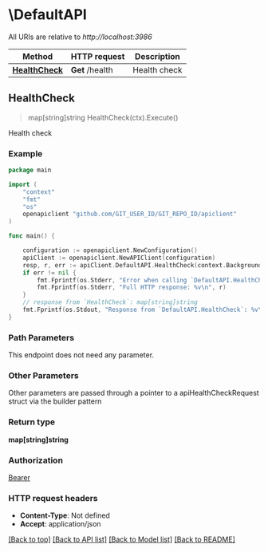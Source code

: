 # \DefaultAPI

All URIs are relative to *http://localhost:3986*

Method | HTTP request | Description
------------- | ------------- | -------------
[**HealthCheck**](DefaultAPI.md#HealthCheck) | **Get** /health | Health check



## HealthCheck

> map[string]string HealthCheck(ctx).Execute()

Health check



### Example

```go
package main

import (
	"context"
	"fmt"
	"os"
	openapiclient "github.com/GIT_USER_ID/GIT_REPO_ID/apiclient"
)

func main() {

	configuration := openapiclient.NewConfiguration()
	apiClient := openapiclient.NewAPIClient(configuration)
	resp, r, err := apiClient.DefaultAPI.HealthCheck(context.Background()).Execute()
	if err != nil {
		fmt.Fprintf(os.Stderr, "Error when calling `DefaultAPI.HealthCheck``: %v\n", err)
		fmt.Fprintf(os.Stderr, "Full HTTP response: %v\n", r)
	}
	// response from `HealthCheck`: map[string]string
	fmt.Fprintf(os.Stdout, "Response from `DefaultAPI.HealthCheck`: %v\n", resp)
}
```

### Path Parameters

This endpoint does not need any parameter.

### Other Parameters

Other parameters are passed through a pointer to a apiHealthCheckRequest struct via the builder pattern


### Return type

**map[string]string**

### Authorization

[Bearer](../README.md#Bearer)

### HTTP request headers

- **Content-Type**: Not defined
- **Accept**: application/json

[[Back to top]](#) [[Back to API list]](../README.md#documentation-for-api-endpoints)
[[Back to Model list]](../README.md#documentation-for-models)
[[Back to README]](../README.md)

